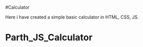 #Calculator

Here i have created a simple basic calculator in
HTML, CSS, JS.

# Parth_JS_Calculator
